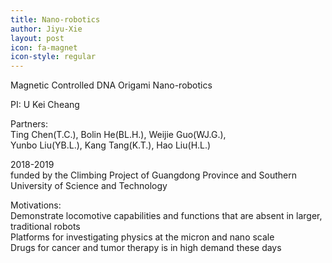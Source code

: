 ```yaml
---
title: Nano-robotics
author: Jiyu-Xie
layout: post
icon: fa-magnet
icon-style: regular
---
```

Magnetic Controlled DNA Origami Nano-robotics

PI: U Kei Cheang<br>

Partners:<br>
Ting Chen(T.C.), Bolin He(BL.H.), Weijie Guo(WJ.G.),<br>
Yunbo Liu(YB.L.), Kang Tang(K.T.), Hao Liu(H.L.)<br>

2018-2019<br>
funded by the Climbing Project of Guangdong Province and Southern University of Science and Technology<br>

Motivations:<br>
Demonstrate locomotive capabilities and functions that are absent in larger, traditional robots<br>
Platforms for investigating physics at the micron and nano scale<br>
Drugs for cancer and tumor therapy is in high demand these days<br>
